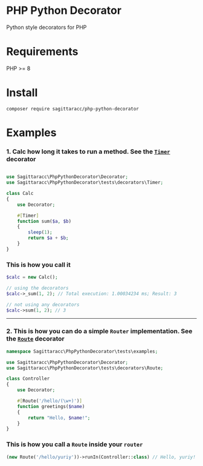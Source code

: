 # PHP Python Decorator
Python style decorators for PHP

# Requirements
PHP >= 8

# Install
`composer require sagittaracc/php-python-decorator`

# Examples
### 1. Calc how long it takes to run a method. See the [`Timer`](https://github.com/sagittaracc/php-python-decorator/blob/main/tests/decorators/Timer.php) decorator
```php

use Sagittaracc\PhpPythonDecorator\Decorator;
use Sagittaracc\PhpPythonDecorator\tests\decorators\Timer;

class Calc
{
    use Decorator;

    #[Timer]
    function sum($a, $b)
    {
        sleep(1);
        return $a + $b;
    }
}
```
### This is how you call it
```php
$calc = new Calc();

// using the decorators
$calc->_sum(1, 2); // Total execution: 1.00034234 ms; Result: 3

// not using any decorators
$calc->sum(1, 2); // 3
```
---
### 2. This is how you can do a simple `Router` implementation. See the [`Route`](https://github.com/sagittaracc/php-python-decorator/blob/main/tests/decorators/Route.php) decorator
```php
namespace Sagittaracc\PhpPythonDecorator\tests\examples;

use Sagittaracc\PhpPythonDecorator\Decorator;
use Sagittaracc\PhpPythonDecorator\tests\decorators\Route;

class Controller
{
    use Decorator;

    #[Route('/hello/(\w+)')]
    function greetings($name)
    {
        return "Hello, $name!";
    }
}
```
### This is how you call a `Route` inside your `router`
```php
(new Route('/hello/yuriy'))->runIn(Controller::class) // Hello, yuriy!
```
